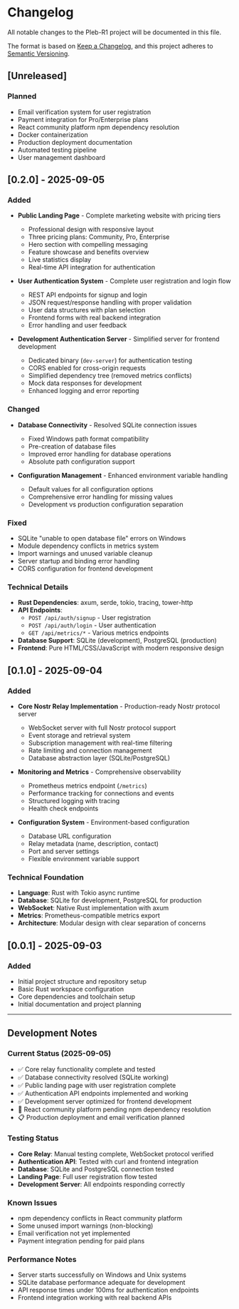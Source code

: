 # Changelog

All notable changes to the Pleb-R1 project will be documented in this file.

The format is based on [Keep a Changelog](https://keepachangelog.com/en/1.0.0/),
and this project adheres to [Semantic Versioning](https://semver.org/spec/v2.0.0.html).

## [Unreleased]

### Planned
- Email verification system for user registration
- Payment integration for Pro/Enterprise plans
- React community platform npm dependency resolution
- Docker containerization
- Production deployment documentation
- Automated testing pipeline
- User management dashboard

## [0.2.0] - 2025-09-05

### Added
- **Public Landing Page** - Complete marketing website with pricing tiers
  - Professional design with responsive layout
  - Three pricing plans: Community, Pro, Enterprise
  - Hero section with compelling messaging
  - Feature showcase and benefits overview
  - Live statistics display
  - Real-time API integration for authentication
  
- **User Authentication System** - Complete user registration and login flow
  - REST API endpoints for signup and login
  - JSON request/response handling with proper validation
  - User data structures with plan selection
  - Frontend forms with real backend integration
  - Error handling and user feedback
  
- **Development Authentication Server** - Simplified server for frontend development
  - Dedicated binary (`dev-server`) for authentication testing
  - CORS enabled for cross-origin requests
  - Simplified dependency tree (removed metrics conflicts)
  - Mock data responses for development
  - Enhanced logging and error reporting

### Changed
- **Database Connectivity** - Resolved SQLite connection issues
  - Fixed Windows path format compatibility
  - Pre-creation of database files
  - Improved error handling for database operations
  - Absolute path configuration support
  
- **Configuration Management** - Enhanced environment variable handling
  - Default values for all configuration options
  - Comprehensive error handling for missing values
  - Development vs production configuration separation

### Fixed
- SQLite "unable to open database file" errors on Windows
- Module dependency conflicts in metrics system
- Import warnings and unused variable cleanup
- Server startup and binding error handling
- CORS configuration for frontend development

### Technical Details
- **Rust Dependencies**: axum, serde, tokio, tracing, tower-http
- **API Endpoints**: 
  - `POST /api/auth/signup` - User registration
  - `POST /api/auth/login` - User authentication
  - `GET /api/metrics/*` - Various metrics endpoints
- **Database Support**: SQLite (development), PostgreSQL (production)
- **Frontend**: Pure HTML/CSS/JavaScript with modern responsive design

## [0.1.0] - 2025-09-04

### Added
- **Core Nostr Relay Implementation** - Production-ready Nostr protocol server
  - WebSocket server with full Nostr protocol support
  - Event storage and retrieval system
  - Subscription management with real-time filtering
  - Rate limiting and connection management
  - Database abstraction layer (SQLite/PostgreSQL)
  
- **Monitoring and Metrics** - Comprehensive observability
  - Prometheus metrics endpoint (`/metrics`)
  - Performance tracking for connections and events
  - Structured logging with tracing
  - Health check endpoints
  
- **Configuration System** - Environment-based configuration
  - Database URL configuration
  - Relay metadata (name, description, contact)
  - Port and server settings
  - Flexible environment variable support

### Technical Foundation
- **Language**: Rust with Tokio async runtime
- **Database**: SQLite for development, PostgreSQL for production
- **WebSocket**: Native Rust implementation with axum
- **Metrics**: Prometheus-compatible metrics export
- **Architecture**: Modular design with clear separation of concerns

## [0.0.1] - 2025-09-03

### Added
- Initial project structure and repository setup
- Basic Rust workspace configuration
- Core dependencies and toolchain setup
- Initial documentation and project planning

---

## Development Notes

### Current Status (2025-09-05)
- ✅ Core relay functionality complete and tested
- ✅ Database connectivity resolved (SQLite working)
- ✅ Public landing page with user registration complete
- ✅ Authentication API endpoints implemented and working
- ✅ Development server optimized for frontend development
- 🔄 React community platform pending npm dependency resolution
- 📋 Production deployment and email verification planned

### Testing Status
- **Core Relay**: Manual testing complete, WebSocket protocol verified
- **Authentication API**: Tested with curl and frontend integration
- **Database**: SQLite and PostgreSQL connection tested
- **Landing Page**: Full user registration flow tested
- **Development Server**: All endpoints responding correctly

### Known Issues
- npm dependency conflicts in React community platform
- Some unused import warnings (non-blocking)
- Email verification not yet implemented
- Payment integration pending for paid plans

### Performance Notes
- Server starts successfully on Windows and Unix systems
- SQLite database performance adequate for development
- API response times under 100ms for authentication endpoints
- Frontend integration working with real backend APIs
